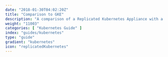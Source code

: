 ```yaml
---
date: "2018-01-30T04:02:20Z"
title: "Comparison to GKE"
description: "A comparison of a Replicated Kubernetes Appliance with a cluster provisioned in Google Kubernetes Engine"
weight: "11003"
categories: [ "Kubernetes Guide" ]
index: "guides/kubernetes"
type: "guide"
gradient: "kubernetes"
icon: "replicatedKubernetes"
---
```


